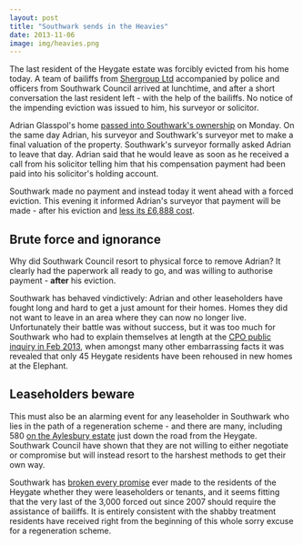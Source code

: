 ```yaml
---
layout: post
title: "Southwark sends in the Heavies"
date: 2013-11-06
image: img/heavies.png
---
```

The last resident of the Heygate estate was forcibly evicted from his home today. A team of bailiffs from [Shergroup Ltd](https://www.shergroup.net) accompanied by police and officers from Southwark Council arrived at lunchtime, and after a short conversation the last resident left - with the help of the bailiffs. No notice of the impending eviction was issued to him, his surveyor or solicitor.

Adrian Glasspol's home [passed into Southwark's ownership](/2013-10-27-the-end-for-the-last-heygate-residents/) on Monday. On the same day Adrian, his surveyor and Southwark's surveyor met to make a final valuation of the property. Southwark's surveyor formally asked Adrian to leave that day. Adrian said that he would leave as soon as he received a call from his solicitor telling him that his compensation payment had been paid into his solicitor's holding account.  

Southwark made no payment and instead today it went ahead with a forced eviction. This evening it informed Adrian's surveyor that payment will be made - after his eviction and [less its £6,888 cost](https://35percent.org/img/1979_0001.pdf).


## Brute force and ignorance
Why did Southwark Council resort to physical force to remove Adrian? It clearly had the paperwork all ready to go, and was willing to authorise payment - __after__ his eviction.

Southwark has behaved vindictively: Adrian and other leaseholders have fought long and hard to get a just amount for their homes. Homes they did not want to leave in an area where they can now no longer live. Unfortunately their battle was without success, but it was too much for Southwark who had to explain themselves at length at the [CPO public inquiry in Feb 2013](https://betterelephant.github.io/blog/2013/07/18/regeneration-branded-miserable-failure-at-cpo-public-inquiry/), when amongst many other embarrassing facts it was revealed that only 45 Heygate residents have been rehoused in new homes at the Elephant. 


## Leaseholders beware
This must also be an alarming event for any leaseholder in Southwark who lies in the path of a regeneration scheme - and there are many, including 580 [on the Aylesbury estate](https://crappistmartin.github.io/images/SNWolvertonLeaseholders.pdf) just down the road from the Heygate. Southwark Council have shown that they are not willing to either negotiate or compromise but will instead resort to the harshest methods to get their own way. 

Southwark has [broken every promise](https://heygate.github.io/displacement.html) ever made to the residents of the Heygate whether they were leaseholders or tenants, and it seems fitting that the very last of the 3,000 forced out since 2007 should require the assistance of bailiffs. It is entirely consistent with the shabby treatment residents have received right from the beginning of this whole sorry excuse for a regeneration scheme. 


